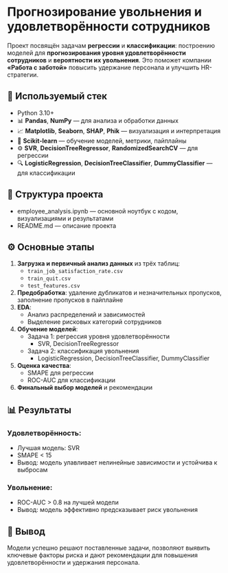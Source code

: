 # Прогнозирование увольнения и удовлетворённости сотрудников

Проект посвящён задачам **регрессии** и **классификации**: построению моделей для **прогнозирования уровня удовлетворённости сотрудников** и **вероятности их увольнения**. Это поможет компании **«Работа с заботой»** повысить удержание персонала и улучшить HR-стратегии.

## 🔧 Используемый стек

- Python 3.10+
- 📊 **Pandas**, **NumPy** — для анализа и обработки данных  
- 📈 **Matplotlib**, **Seaborn**, **SHAP**, **Phik** — визуализация и интерпретация  
- 🧪 **Scikit-learn** — обучение моделей, метрики, пайплайны  
- ⚙️ **SVR**, **DecisionTreeRegressor**, **RandomizedSearchCV** — для регрессии  
- 🔍 **LogisticRegression**, **DecisionTreeClassifier**, **DummyClassifier** — для классификации  

## 📁 Структура проекта

- employee_analysis.ipynb — основной ноутбук с кодом, визуализациями и результатами  
- README.md — описание проекта

## ⚙️ Основные этапы

1. **Загрузка и первичный анализ данных** из трёх таблиц:  
   - `train_job_satisfaction_rate.csv`  
   - `train_quit.csv`  
   - `test_features.csv`  
2. **Предобработка**: удаление дубликатов и незначительных пропусков, заполнение пропусков в пайплайне  
3. **EDA**:  
   - Анализ распределений и зависимостей  
   - Выделение рисковых категорий сотрудников  
4. **Обучение моделей**:  
   - Задача 1: регрессия уровня удовлетворённости  
     - SVR, DecisionTreeRegressor  
   - Задача 2: классификация увольнения  
     - LogisticRegression, DecisionTreeClassifier, DummyClassifier  
5. **Оценка качества**:  
   - SMAPE для регрессии  
   - ROC-AUC для классификации  
6. **Финальный выбор моделей** и рекомендации

## 📊 Результаты

### Удовлетворённость:
- Лучшая модель: SVR  
- SMAPE < 15  
- Вывод: модель улавливает нелинейные зависимости и устойчива к выбросам

### Увольнение:
- ROC-AUC > 0.8 на лучшей модели  
- Вывод: модель эффективно предсказывает риск увольнения

## 📝 Вывод

Модели успешно решают поставленные задачи, позволяют выявить ключевые факторы риска и дают рекомендации для повышения удовлетворённости и удержания персонала.

